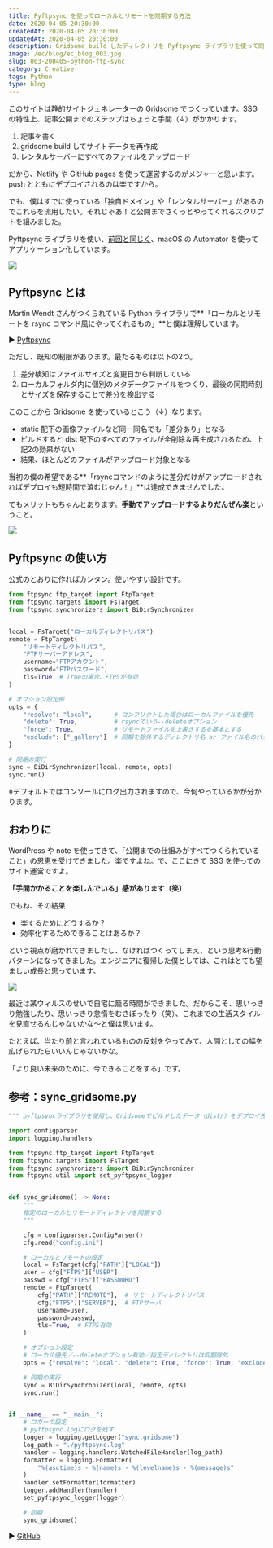 ```yaml
---
title: Pyftpsync を使ってローカルとリモートを同期する方法
date: 2020-04-05 20:30:00
createdAt: 2020-04-05 20:30:00
updatedAt: 2020-04-05 20:30:00
description: Gridsome build したディレクトリを Pyftpsync ライブラリを使って同期したまとめ。
image: /ec/blog/ec_blog_003.jpg
slug: 003-200405-python-ftp-sync
category: Creative
tags: Python
type: blog
---
```


このサイトは静的サイトジェネレーターの [Gridsome](https://gridsome.org/) でつくっています。SSGの特性上、記事公開までのステップはちょっと手間（↓）がかかります。

1. 記事を書く
2. gridsome build してサイトデータを再作成
3. レンタルサーバーにすべてのファイルをアップロード

だから、Netlify や GitHub pages を使って運営するのがメジャーと思います。push とともにデプロイされるのは楽ですから。

でも、僕はすでに使っている「独自ドメイン」や「レンタルサーバー」があるのでこれらを流用したい。それじゃあ！と公開までさくっとやってくれるスクリプトを組みました。

Pyftpsync ライブラリを使い、[前回と同じく](https://portfolio.nnamm.com/posts/002-200329-startup-blog-writing-env/)、macOS の Automator を使ってアプリケーション化しています。

![](./img/200405-1.jpg)
 
 ## Pyftpsync とは

Martin Wendt さんがつくられている Python ライブラリで**「ローカルとリモートを rsync コマンド風にやってくれるもの」**と僕は理解しています。

▶︎ [Pyftpsync](https://pyftpsync.readthedocs.io/en/latest/index.html)

ただし、既知の制限があります。最たるものは以下の2つ。

1. 差分検知はファイルサイズと変更日から判断している
2. ローカルフォルダ内に個別のメタデータファイルをつくり、最後の同期時刻とサイズを保存することで差分を検出する

このことから Gridsome を使っているとこう（↓）なります。

* static 配下の画像ファイルなど同一同名でも「差分あり」となる
* ビルドすると dist 配下のすべてのファイルが全削除＆再生成されるため、上記2の効果がない
* 結果、ほとんどのファイルがアップロード対象となる

当初の僕の希望である**「rsyncコマンドのように差分だけがアップロードされればデプロイも短時間で済むじゃん！」**は達成できませんでした。

でもメリットもちゃんとあります。**手動でアップロードするよりだんぜん楽**ということ。

![](./img/200405-2.jpg)

## Pyftpsync の使い方

公式のとおりに作ればカンタン。使いやすい設計です。

```py
from ftpsync.ftp_target import FtpTarget
from ftpsync.targets import FsTarget
from ftpsync.synchronizers import BiDirSynchronizer


local = FsTarget("ローカルディレクトリパス")
remote = FtpTarget(
    "リモートディレクトリパス",
    "FTPサーバーアドレス",
    username="FTPアカウント",
    password="FTPパスワード",
    tls=True  # Trueの場合、FTPSが有効
)

# オプション設定例
opts = {
    "resolve": "local",      # コンフリクトした場合はローカルファイルを優先
    "delete": True,          # rsyncでいう--deleteオプション
    "force": True,           # リモートファイルを上書きするを基本とする
    "exclude": ["_gallery"]  # 同期を除外するディレクトリ名 or ファイル名のパターン
}

# 同期の実行
sync = BiDirSynchronizer(local, remote, opts)
sync.run()
```

※デフォルトではコンソールにログ出力されますので、今何やっているかが分かります。

## おわりに

WordPress や note を使ってきて、「公開までの仕組みがすべてつくられていること」の恩恵を受けてきました。楽ですよね。で、ここにきて SSG を使ってのサイト運営ですよ。

**「手間かかることを楽しんでいる」感があります（笑）**

でもね、その結果

* 楽するためにどうするか？<br>
* 効率化するためできることはあるか？

という視点が磨かれてきましたし、なければつくってしまえ、という思考&行動パターンになってきました。エンジニアに復帰した僕としては、これはとても望ましい成長と思っています。

![](./img/200405-3.jpg)

最近は某ウィルスのせいで自宅に籠る時間ができました。だからこそ、思いっきり勉強したり、思いっきり怠惰をむさぼったり（笑）、これまでの生活スタイルを見直せるんじゃないかな〜と僕は思います。

たとえば、当たり前と言われているものの反対をやってみて、人間としての幅を広げられたらいいんじゃないかな。

「より良い未来のために、今できることをする」です。

## 参考：sync_gridsome.py

```py
""" pyftpsyncライブラリを使用し、Gridsomeでビルドしたデータ（dist/）をデプロイ先と同期する """

import configparser
import logging.handlers

from ftpsync.ftp_target import FtpTarget
from ftpsync.targets import FsTarget
from ftpsync.synchronizers import BiDirSynchronizer
from ftpsync.util import set_pyftpsync_logger


def sync_gridsome() -> None:
    """
    指定のローカルとリモートディレクトリを同期する
    """

    cfg = configparser.ConfigParser()
    cfg.read("config.ini")

    # ローカルとリモートの設定
    local = FsTarget(cfg["PATH"]["LOCAL"])
    user = cfg["FTPS"]["USER"]
    passwd = cfg["FTPS"]["PASSWORD"]
    remote = FtpTarget(
        cfg["PATH"]["REMOTE"],  # リモートディレクトリパス
        cfg["FTPS"]["SERVER"],  # FTPサーバ
        username=user,
        password=passwd,
        tls=True,  # FTPS有効
    )

    # オプション設定
    # ローカル優先／--deleteオプション有効／指定ディレクトリは同期除外
    opts = {"resolve": "local", "delete": True, "force": True, "exclude": ["_gallery"]}

    # 同期の実行
    sync = BiDirSynchronizer(local, remote, opts)
    sync.run()


if __name__ == "__main__":
    # ロガーの設定
    # pyftpsync.logにログを残す
    logger = logging.getLogger("sync.gridsome")
    log_path = "./pyftpsync.log"
    handler = logging.handlers.WatchedFileHandler(log_path)
    formatter = logging.Formatter(
        "%(asctime)s - %(name)s - %(levelname)s - %(message)s"
    )
    handler.setFormatter(formatter)
    logger.addHandler(handler)
    set_pyftpsync_logger(logger)

    # 同期
    sync_gridsome()
```

▶︎ [GitHub](https://github.com/nnamm/gridsome_sync)